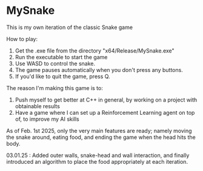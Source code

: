 # MySnake

This is my own iteration of the classic Snake game

How to play:
  1) Get the .exe file from the directory "x64/Release/MySnake.exe"
  2) Run the executable to start the game
  3) Use WASD to control the snake.
  4) The game pauses automatically when you don't press any buttons.
  5) If you'd like to quit the game, press Q.


The reason I'm making this game is to:
  1) Push myself to get better at C++ in general, by working on a project with obtainable results
  2) Have a game where I can set up a Reinforcement Learning agent on top of, to improve my AI skills

As of Feb. 1st 2025, only the very main features are ready; namely moving the snake around, eating food, and ending the game when the head hits the body.

03.01.25 : Added outer walls, snake-head and wall interaction, and finally introduced an algorithm to place the food appropriately at each iteration. 
